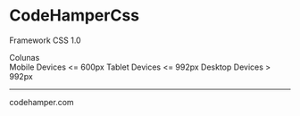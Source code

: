 # CodeHamperCss
Framework CSS 1.0

Colunas <br>
Mobile Devices
<= 600px Tablet Devices <= 992px
Desktop Devices > 992px
<hr>
codehamper.com
